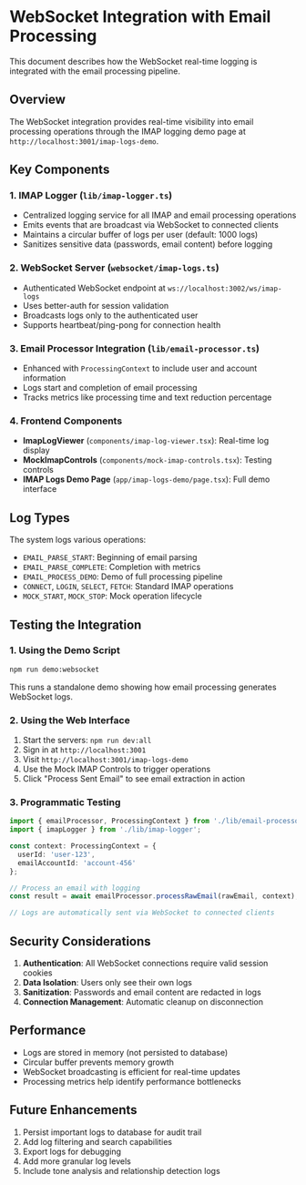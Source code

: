 # WebSocket Integration with Email Processing

This document describes how the WebSocket real-time logging is integrated with the email processing pipeline.

## Overview

The WebSocket integration provides real-time visibility into email processing operations through the IMAP logging demo page at `http://localhost:3001/imap-logs-demo`.

## Key Components

### 1. IMAP Logger (`lib/imap-logger.ts`)
- Centralized logging service for all IMAP and email processing operations
- Emits events that are broadcast via WebSocket to connected clients
- Maintains a circular buffer of logs per user (default: 1000 logs)
- Sanitizes sensitive data (passwords, email content) before logging

### 2. WebSocket Server (`websocket/imap-logs.ts`)
- Authenticated WebSocket endpoint at `ws://localhost:3002/ws/imap-logs`
- Uses better-auth for session validation
- Broadcasts logs only to the authenticated user
- Supports heartbeat/ping-pong for connection health

### 3. Email Processor Integration (`lib/email-processor.ts`)
- Enhanced with `ProcessingContext` to include user and account information
- Logs start and completion of email processing
- Tracks metrics like processing time and text reduction percentage

### 4. Frontend Components
- **ImapLogViewer** (`components/imap-log-viewer.tsx`): Real-time log display
- **MockImapControls** (`components/mock-imap-controls.tsx`): Testing controls
- **IMAP Logs Demo Page** (`app/imap-logs-demo/page.tsx`): Full demo interface

## Log Types

The system logs various operations:

- `EMAIL_PARSE_START`: Beginning of email parsing
- `EMAIL_PARSE_COMPLETE`: Completion with metrics
- `EMAIL_PROCESS_DEMO`: Demo of full processing pipeline
- `CONNECT`, `LOGIN`, `SELECT`, `FETCH`: Standard IMAP operations
- `MOCK_START`, `MOCK_STOP`: Mock operation lifecycle

## Testing the Integration

### 1. Using the Demo Script
```bash
npm run demo:websocket
```

This runs a standalone demo showing how email processing generates WebSocket logs.

### 2. Using the Web Interface
1. Start the servers: `npm run dev:all`
2. Sign in at `http://localhost:3001`
3. Visit `http://localhost:3001/imap-logs-demo`
4. Use the Mock IMAP Controls to trigger operations
5. Click "Process Sent Email" to see email extraction in action

### 3. Programmatic Testing
```typescript
import { emailProcessor, ProcessingContext } from './lib/email-processor';
import { imapLogger } from './lib/imap-logger';

const context: ProcessingContext = {
  userId: 'user-123',
  emailAccountId: 'account-456'
};

// Process an email with logging
const result = await emailProcessor.processRawEmail(rawEmail, context);

// Logs are automatically sent via WebSocket to connected clients
```

## Security Considerations

1. **Authentication**: All WebSocket connections require valid session cookies
2. **Data Isolation**: Users only see their own logs
3. **Sanitization**: Passwords and email content are redacted in logs
4. **Connection Management**: Automatic cleanup on disconnection

## Performance

- Logs are stored in memory (not persisted to database)
- Circular buffer prevents memory growth
- WebSocket broadcasting is efficient for real-time updates
- Processing metrics help identify performance bottlenecks

## Future Enhancements

1. Persist important logs to database for audit trail
2. Add log filtering and search capabilities
3. Export logs for debugging
4. Add more granular log levels
5. Include tone analysis and relationship detection logs